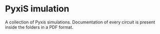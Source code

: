 # PyxiS imulation
A collection of Pyxis simulations. Documentation of every circuit is present inside the folders in a PDF format.
